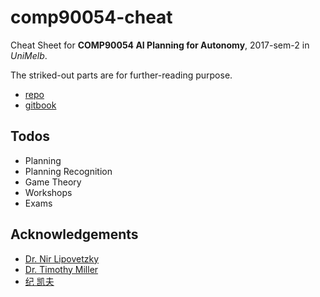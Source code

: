 # comp90054-cheat

Cheat Sheet for __COMP90054 AI Planning for Autonomy__, 2017-sem-2 in _UniMelb_.

The striked-out parts are for further-reading purpose.

+ [repo](https://github.com/ChrisLinn/comp90054-cheat)
+ [gitbook](https://chrislinn.gitbooks.io/comp90054-cheat/)

## Todos
+ Planning
+ Planning Recognition
+ Game Theory
+ Workshops
+ Exams

## Acknowledgements
+ [Dr. Nir Lipovetzky](http://people.eng.unimelb.edu.au/nlipovetzky/)
+ [Dr. Timothy Miller](http://people.eng.unimelb.edu.au/tmiller/)
+ [纪 凯夫](https://www.zhihu.com/people/ji-kai-fu/activities)
